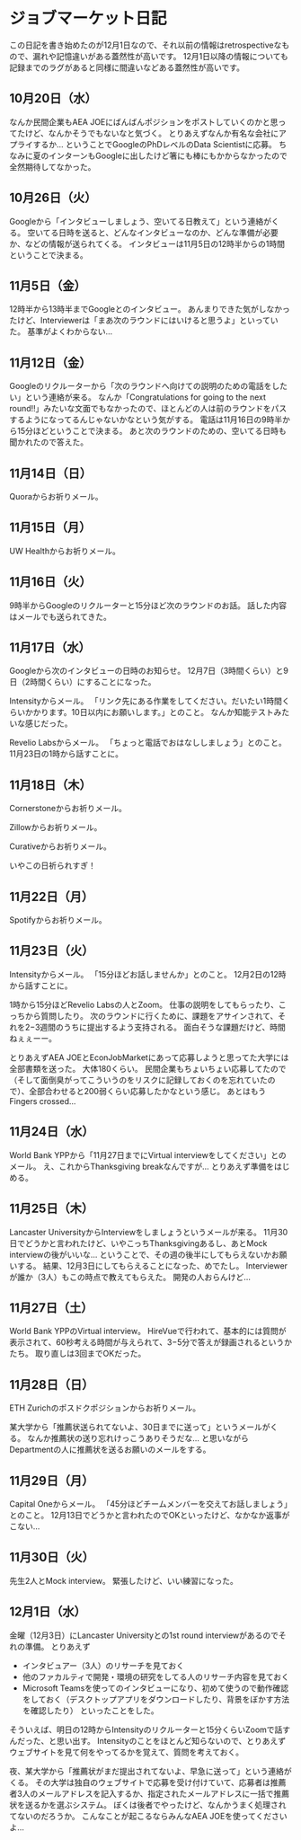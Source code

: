 # ジョブマーケット日記

この日記を書き始めたのが12月1日なので、それ以前の情報はretrospectiveなもので、漏れや記憶違いがある蓋然性が高いです。
12月1日以降の情報についても記録までのラグがあると同様に間違いなどある蓋然性が高いです。

## 10月20日（水）

なんか民間企業もAEA JOEにばんばんポジションをポストしていくのかと思ってたけど、なんかそうでもないなと気づく。
とりあえずなんか有名な会社にアプライするか… ということでGoogleのPhDレベルのData Scientistに応募。
ちなみに夏のインターンもGoogleに出したけど箸にも棒にもかからなかったので全然期待してなかった。

## 10月26日（火）

Googleから「インタビューしましょう、空いてる日教えて」という連絡がくる。
空いてる日時を送ると、どんなインタビューなのか、どんな準備が必要か、などの情報が送られてくる。
インタビューは11月5日の12時半からの1時間ということで決まる。

## 11月5日（金）

12時半から13時半までGoogleとのインタビュー。
あんまりできた気がしなかったけど、Interviewerは「まあ次のラウンドにはいけると思うよ」といっていた。
基準がよくわからない…

## 11月12日（金）

Googleのリクルーターから「次のラウンドへ向けての説明のための電話をしたい」という連絡が来る。
なんか「Congratulations for going to the next round!!」みたいな文面でもなかったので、ほとんどの人は前のラウンドをパスするようになってるんじゃないかなという気がする。
電話は11月16日の9時半から15分ほどということで決まる。
あと次のラウンドのための、空いてる日時も聞かれたので答えた。

## 11月14日（日）

Quoraからお祈りメール。

## 11月15日（月）

UW Healthからお祈りメール。

## 11月16日（火）

9時半からGoogleのリクルーターと15分ほど次のラウンドのお話。
話した内容はメールでも送られてきた。

## 11月17日（水）

Googleから次のインタビューの日時のお知らせ。
12月7日（3時間くらい）と9日（2時間くらい）にすることになった。

Intensityからメール。
「リンク先にある作業をしてください。だいたい1時間くらいかかります。10日以内にお願いします。」とのこと。
なんか知能テストみたいな感じだった。

Revelio Labsからメール。
「ちょっと電話でおはなししましょう」とのこと。
11月23日の1時から話すことに。

## 11月18日（木）

Cornerstoneからお祈りメール。

Zillowからお祈りメール。

Curativeからお祈りメール。

いやこの日祈られすぎ！

## 11月22日（月）

Spotifyからお祈りメール。

## 11月23日（火）

Intensityからメール。
「15分ほどお話しませんか」とのこと。
12月2日の12時から話すことに。

1時から15分ほどRevelio Labsの人とZoom。
仕事の説明をしてもらったり、こっちから質問したり。
次のラウンドに行くために、課題をアサインされて、それを2−3週間のうちに提出するよう支持される。
面白そうな課題だけど、時間ねぇぇーー。

とりあえずAEA JOEとEconJobMarketにあって応募しようと思ってた大学には全部書類を送った。
大体180くらい。
民間企業もちょいちょい応募してたので（そして面倒臭がってこういうのをリスクに記録しておくのを忘れていたので）、全部合わせると200弱くらい応募したかなという感じ。
あとはもうFingers crossed...

## 11月24日（水）

World Bank YPPから「11月27日までにVirtual interviewをしてください」とのメール。
え、これからThanksgiving breakなんですが…
とりあえず準備をはじめる。

## 11月25日（木）

Lancaster UniversityからInterviewをしましょうというメールが来る。
11月30日でどうかと言われたけど、いやこっちThanksgivingあるし、あとMock interviewの後がいいな… ということで、その週の後半にしてもらえないかお願いする。
結果、12月3日にしてもらえることになった、めでたし。
Interviewerが誰か（3人）もこの時点で教えてもらえた。
開発の人おらんけど…

## 11月27日（土）

World Bank YPPのVirtual interview。
HireVueで行われて、基本的には質問が表示されて、60秒考える時間が与えられて、3−5分で答えが録画されるというかたち。
取り直しは3回までOKだった。

## 11月28日（日）

ETH Zurichのポスドクポジションからお祈りメール。

某大学から「推薦状送られてないよ、30日までに送って」というメールがくる。
なんか推薦状の送り忘れけっこうありそうだな… と思いながらDepartmentの人に推薦状を送るお願いのメールをする。

## 11月29日（月）

Capital Oneからメール。
「45分ほどチームメンバーを交えてお話しましょう」とのこと。
12月13日でどうかと言われたのでOKといったけど、なかなか返事がこない…

## 11月30日（火）

先生2人とMock interview。
緊張したけど、いい練習になった。

## 12月1日（水）

金曜（12月3日）にLancaster Universityとの1st round interviewがあるのでそれの準備。
とりあえず
- インタビュアー（3人）のリサーチを見ておく
- 他のファカルティで開発・環境の研究をしてる人のリサーチ内容を見ておく
- Microsoft Teamsを使ってのインタビューになり、初めて使うので動作確認をしておく（デスクトップアプリをダウンロードしたり、背景をぼかす方法を確認したり）
といったことをした。

そういえば、明日の12時からIntensityのリクルーターと15分くらいZoomで話すんだった、と思い出す。
Intensityのことをほとんど知らないので、とりあえずウェブサイトを見て何をやってるかを覚えて、質問を考えておく。

夜、某大学から「推薦状がまだ提出されてないよ、早急に送って」という連絡がくる。
その大学は独自のウェブサイトで応募を受け付けていて、応募者は推薦者3人のメールアドレスを記入するか、指定されたメールアドレスに一括で推薦状を送るかを選ぶシステム。
ぼくは後者でやったけど、なんかうまく処理されてないのだろうか。
こんなことが起こるならみんなAEA JOEを使ってくださいよ…



